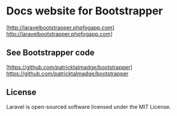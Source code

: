 # Docs website for Bootstrapper

[http://laravelbootstrapper.phpfogapp.com] http://laravelbootstrapper.phpfogapp.com]


## See Bootstrapper code

[https://github.com/patricktalmadge/bootstrapper] https://github.com/patricktalmadge/bootstrapper

## License

Laravel is open-sourced software licensed under the MIT License.